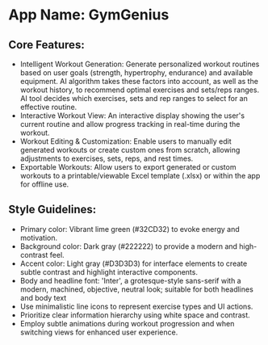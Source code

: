 # **App Name**: GymGenius

## Core Features:

- Intelligent Workout Generation: Generate personalized workout routines based on user goals (strength, hypertrophy, endurance) and available equipment. AI algorithm takes these factors into account, as well as the workout history, to recommend optimal exercises and sets/reps ranges. AI tool decides which exercises, sets and rep ranges to select for an effective routine.
- Interactive Workout View: An interactive display showing the user's current routine and allow progress tracking in real-time during the workout.
- Workout Editing & Customization: Enable users to manually edit generated workouts or create custom ones from scratch, allowing adjustments to exercises, sets, reps, and rest times.
- Exportable Workouts: Allow users to export generated or custom workouts to a printable/viewable Excel template (.xlsx) or within the app for offline use.

## Style Guidelines:

- Primary color: Vibrant lime green (#32CD32) to evoke energy and motivation.
- Background color: Dark gray (#222222) to provide a modern and high-contrast feel.
- Accent color: Light gray (#D3D3D3) for interface elements to create subtle contrast and highlight interactive components.
- Body and headline font: 'Inter', a grotesque-style sans-serif with a modern, machined, objective, neutral look; suitable for both headlines and body text
- Use minimalistic line icons to represent exercise types and UI actions.
- Prioritize clear information hierarchy using white space and contrast.
- Employ subtle animations during workout progression and when switching views for enhanced user experience.